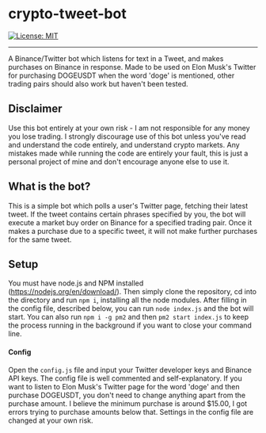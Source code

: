 # crypto-tweet-bot

[![License: MIT](https://img.shields.io/badge/License-MIT-yellow.svg)](https://github.com/almatrass/passport-opskins/blob/master/LICENSE)
***
 A Binance/Twitter bot which listens for text in a Tweet, and makes purchases on Binance in response. Made to be used on Elon Musk's Twitter for purchasing DOGEUSDT when the word 'doge' is mentioned, other trading pairs should also work but haven't been tested.

## Disclaimer
Use this bot entirely at your own risk - I am not responsible for any money you lose trading. I strongly discourage use of this bot unless you've read and understand the code entirely, and understand crypto markets. Any mistakes made while running the code are entirely your fault, this is just a personal project of mine and don't encourage anyone else to use it.

## What is the bot?
This is a simple bot which polls a user's Twitter page, fetching their latest tweet. If the tweet contains certain phrases specified by you, the bot will execute a market buy order on Binance for a specified trading pair. Once it makes a purchase due to a specific tweet, it will not make further purchases for the same tweet.

## Setup
You must have node.js and NPM installed (https://nodejs.org/en/download/). Then simply clone the repository, cd into the directory and run `npm i`, installing all the node modules. After filling in the config file, described below, you can run `node index.js` and the bot will start. You can also run `npm i -g pm2` and then `pm2 start index.js` to keep the process running in the background if you want to close your command line.

#### Config
Open the `config.js` file and input your Twitter developer keys and Binance API keys. The config file is well commented and self-explanatory. If you want to listen to Elon Musk's Twitter page for the word 'doge' and then purchase DOGEUSDT, you don't need to change anything apart from the purchase amount. I believe the minimum purchase is around $15.00, I got errors trying to purchase amounts below that. Settings in the config file are changed at your own risk.